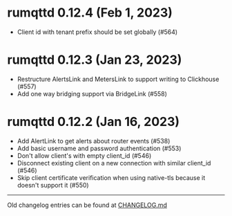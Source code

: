 # rumqttd 0.12.4 (Feb 1, 2023)
- Client id with tenant prefix should be set globally (#564) 

# rumqttd 0.12.3 (Jan 23, 2023)
- Restructure AlertsLink and MetersLink to support writing to Clickhouse (#557)
- Add one way bridging support via BridgeLink (#558)

# rumqttd 0.12.2 (Jan 16, 2023)
- Add AlertLink to get alerts about router events (#538)
- Add basic username and password authentication (#553)
- Don't allow client's with empty client_id (#546)
- Disconnect existing client on a new connection with similar client_id (#546)
- Skip client certificate verification when using native-tls because it doesn't support it (#550)


---

Old changelog entries can be found at [CHANGELOG.md](../CHANGELOG.md)
